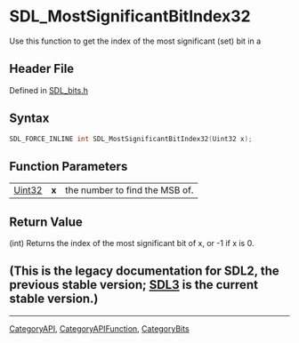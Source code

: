 # SDL_MostSignificantBitIndex32

Use this function to get the index of the most significant (set) bit in a

## Header File

Defined in [SDL_bits.h](https://github.com/libsdl-org/SDL/blob/SDL2/include/SDL_bits.h)

## Syntax

```c
SDL_FORCE_INLINE int SDL_MostSignificantBitIndex32(Uint32 x);
```

## Function Parameters

|                  |       |                                |
| ---------------- | ----- | ------------------------------ |
| [Uint32](Uint32) | **x** | the number to find the MSB of. |

## Return Value

(int) Returns the index of the most significant bit of x, or -1 if x is 0.

## (This is the legacy documentation for SDL2, the previous stable version; [SDL3](https://wiki.libsdl.org/SDL3/) is the current stable version.)



----
[CategoryAPI](CategoryAPI), [CategoryAPIFunction](CategoryAPIFunction), [CategoryBits](CategoryBits)

